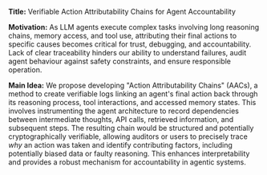 **Title:** Verifiable Action Attributability Chains for Agent Accountability

**Motivation:** As LLM agents execute complex tasks involving long reasoning chains, memory access, and tool use, attributing their final actions to specific causes becomes critical for trust, debugging, and accountability. Lack of clear traceability hinders our ability to understand failures, audit agent behaviour against safety constraints, and ensure responsible operation.

**Main Idea:** We propose developing "Action Attributability Chains" (AACs), a method to create verifiable logs linking an agent's final action back through its reasoning process, tool interactions, and accessed memory states. This involves instrumenting the agent architecture to record dependencies between intermediate thoughts, API calls, retrieved information, and subsequent steps. The resulting chain would be structured and potentially cryptographically verifiable, allowing auditors or users to precisely trace *why* an action was taken and identify contributing factors, including potentially biased data or faulty reasoning. This enhances interpretability and provides a robust mechanism for accountability in agentic systems.